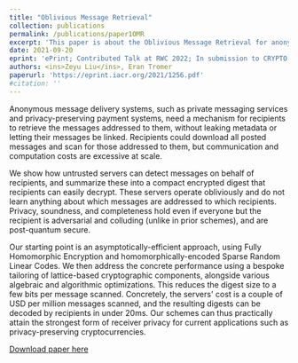 ```yaml
---
title: "Oblivious Message Retrieval"
collection: publications
permalink: /publications/paper1OMR
excerpt: 'This paper is about the Oblivious Message Retrieval for anonymous message delivery systems, such as private messaging services and privacy-preserving payment systems, need a mechanism for recipients to retrieve the messages addressed to them, without leaking metadata or letting their messages be linked.'
date: 2021-09-20
eprint: 'ePrint; Contributed Talk at RWC 2022; In submission to CRYPTO 2022.'
authors: <ins>Zeyu Liu</ins>, Eran Tromer
paperurl: 'https://eprint.iacr.org/2021/1256.pdf'
#citation: ''
---
```

Anonymous message delivery systems, such as private messaging services and privacy-preserving payment systems, need a mechanism for recipients to retrieve the messages addressed to them, without leaking metadata or letting their messages be linked. Recipients could download all posted messages and scan for those addressed to them, but communication and computation costs are excessive at scale.

We show how untrusted servers can detect messages on behalf of recipients, and summarize these into a compact encrypted digest that recipients can easily decrypt. These servers operate obliviously and do not learn anything about which messages are addressed to which recipients. Privacy, soundness, and completeness hold even if everyone but the recipient is adversarial and colluding (unlike in prior schemes), and are post-quantum secure.

Our starting point is an asymptotically-efficient approach, using Fully Homomorphic Encryption and homomorphically-encoded Sparse Random Linear Codes. We then address the concrete performance using a bespoke tailoring of lattice-based cryptographic components, alongside various algebraic and algorithmic optimizations. This reduces the digest size to a few bits per message scanned. Concretely, the servers' cost is a couple of USD per million messages scanned, and the resulting digests can be decoded by recipients in under 20ms. Our schemes can thus practically attain the strongest form of receiver privacy for current applications such as privacy-preserving cryptocurrencies.

[Download paper here](https://eprint.iacr.org/2021/1256.pdf)